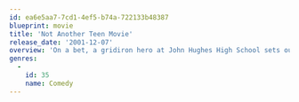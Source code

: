 ```yaml
---
id: ea6e5aa7-7cd1-4ef5-b74a-722133b48387
blueprint: movie
title: 'Not Another Teen Movie'
release_date: '2001-12-07'
overview: 'On a bet, a gridiron hero at John Hughes High School sets out to turn a bespectacled plain Jane into a beautiful and popular prom queen in this outrageous send-up of the teen movie genre.'
genres:
  -
    id: 35
    name: Comedy
---
```

